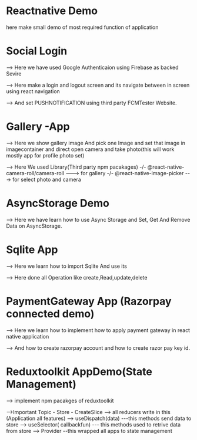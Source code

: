 # Reactnative Demo
   here make small demo of most required function of application

# Social Login 
  --> Here we have used Google Authenticaion using Firebase as backed Sevire

  --> Here make a login and logout screen and its navigate between in screen using react navigation

  --> And set PUSHNOTIFICATION using third party FCMTester Website.
   
# Gallery -App
  --> Here we show gallery image And pick one Image and set that image in imagecontainer and direct open camera and take photo(this will work mostly app for profile photo set)

  --> Here We used Library(Third party npm pacakages)
     -/- @react-native-camera-roll/camera-roll ---> for gallery
     -/- @react-native-image-picker            ---> for select photo and camera

# AsyncStorage Demo 
   --> Here we have learn how to use Async Storage and Set, Get And Remove Data on AsyncStorage.

# Sqlite App
  --> Here we learn how to import Sqlite And use its

  --> Here done all Operation like create,Read,update,delete  

# PaymentGateway App (Razorpay connected demo)
   --> Here we learn how to implement how to apply payment gateway in react native application 

   --> And how to create razorpay account and how to create razor pay key id.

# Reduxtoolkit AppDemo(State Management)
   -->  implement npm pacakges of reduxtoolkit 

   -->Important Topic
      - Store
      - CreateSlice  --> all reducers write in this (Application all features)
                     --> useDispatch(data) ---this methods send data to store
                     --> useSelector( callbackfun) --- this methods used to retrive data from store
                     --> Provider --this wrapped all apps to state management
                     
